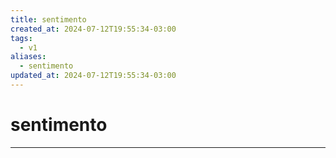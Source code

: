 ```yaml
---
title: sentimento
created_at: 2024-07-12T19:55:34-03:00
tags:
  - v1
aliases:
  - sentimento
updated_at: 2024-07-12T19:55:34-03:00
---
```

# sentimento
---


